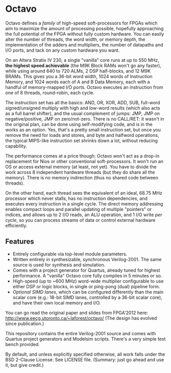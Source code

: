 Octavo
======

Octavo defines a *family* of high-speed soft-processors for FPGAs which aim to maximize the amount of processing possible, hopefully approaching the full potential of the FPGA without fully custom hardware. You can easily alter the number of threads, the word width, or memory depth, the implementation of the adders and multipliers, the number of datapaths and I/O ports, and tack on any custom hardware you want. 

On an Altera Stratix IV 230, a single "vanilla" core runs at up to 550 MHz, **the highest speed achievable** (the M9K Block RAMs won't go any faster), while using around 640 to 720 ALMs, 2 DSP half-blocks, and 12 M9K BRAMs. This gives you a 36-bit word width, 1024 words of Instruction Memory, and 1024 words each of A and B Data Memory, each with a handful of memory-mapped I/O ports. Octavo executes an instruction from one of 8 threads, round-robin, each cycle.

The instruction set has all the basics: AND, OR, XOR, ADD, SUB, full-word signed/unsigned multiply with high and low-word results (which also acts as a full barrel shifter), and the usual complement of jumps: JMP, JMP on negative/positive, JMP on zero/not-zero. There is no CALL/RET: it wasn't in the original plan, can be done using self-modifying code, and is in the works as an option. Yes, that's a pretty small instruction set, but once you remove the need for loads and stores, and byte and halfword operations, the typical MIPS-like instruction set shrinks down a lot, without reducing capability.

The performance comes at a price though: Octavo won't act as a drop-in replacement for Nios or other conventional soft-processors. It won't run an OS  or access external memory (at least, not yet). You have to divide the work across 8 independent hardware threads (but they do share all the memory). There is no memory indirection (thus no shared code between threads).

On the other hand, each thread sees the equivalent of an ideal, 68.75 MHz processor which never stalls, has no instruction dependencies, and executes every instruction in a single cycle. The direct memory addressing enables  compact loops and parallel updating of multiple "pointers" or indices, and allows up to 2 I/O reads, an ALU operation, and 1 I/O write *per cycle*, so you can process streams of data or control external hardware efficiently.

Features
------------

* Entirely configurable via top-level module parameters.
* Written entirely in synthesizable, synchronous Verilog-2001. The same source is used for synthesis and simulation.
* Comes with a project generator for Quartus, already tuned for highest performance. A "vanilla" Octavo core fully compiles in 5 minutes or so.
* High-speed (up to ~600 MHz) word-wide multiplier configurable to use either DSP or logic blocks, in single or ping-pong (dual) pipeline form.
* *Optional SIMD lanes*, which can be configured differently than the main scalar core (e.g.: 18-bit SIMD lanes, controlled by a 36-bit scalar core), and have their own local memory and I/O.

You can go read the original paper and slides from FPGA'2012 here:
http://www.eecg.utoronto.ca/~laforest/octavo/ (The design has evolved since publication.)

This repository contains the entire Verilog-2001 source and comes with Quartus project generators and Modelsim scripts. There's a very simple test bench provided.

By default, and unless explicitly specified otherwise, all work falls under the BSD 2-Clause License. See LICENSE file. (Summary: just go ahead and use it, but give credit.)
